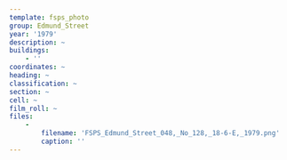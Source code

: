 ```yaml
---
template: fsps_photo
group: Edmund_Street
year: '1979'
description: ~
buildings:
    - ''
coordinates: ~
heading: ~
classification: ~
section: ~
cell: ~
film_roll: ~
files:
    -
        filename: 'FSPS_Edmund_Street_048,_No_128,_18-6-E,_1979.png'
        caption: ''
---
```

